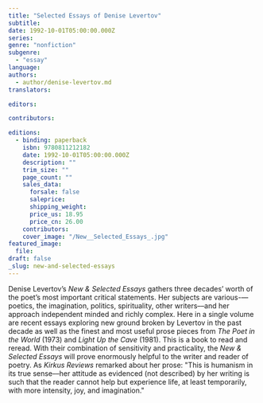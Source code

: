 ```yaml
---
title: "Selected Essays of Denise Levertov"
subtitle:
date: 1992-10-01T05:00:00.000Z
series:
genre: "nonfiction"
subgenre:
  - "essay"
language:
authors:
  - author/denise-levertov.md
translators:

editors:

contributors:

editions:
  - binding: paperback
    isbn: 9780811212182
    date: 1992-10-01T05:00:00.000Z
    description: ""
    trim_size: ""
    page_count: ""
    sales_data:
      forsale: false
      saleprice:
      shipping_weight:
      price_us: 18.95
      price_cn: 26.00
    contributors:
    cover_image: "/New__Selected_Essays_.jpg"
featured_image:
  file:
draft: false
_slug: new-and-selected-essays
---
```


Denise Levertov’s _New & Selected Essays_ gathers three decades’ worth of the poet’s most important critical statements. Her subjects are various-––poetics, the imagination, politics, spirituality, other writers––and her approach independent minded and richly complex. Here in a single volume are recent essays exploring new ground broken by Levertov in the past decade as well as the finest and most useful prose pieces from _The Poet in the World_ (1973) and _Light Up the Cave_ (1981). This is a book to read and reread. With their combination of sensitivity and practicality, the _New & Selected Essays_ will prove enormously helpful to the writer and reader of poetry. As _Kirkus Reviews_ remarked about her prose: "This is humanism in its true sense––her attitude as evidenced (not described) by her writing is such that the reader cannot help but experience life, at least temporarily, with more intensity, joy, and imagination."


